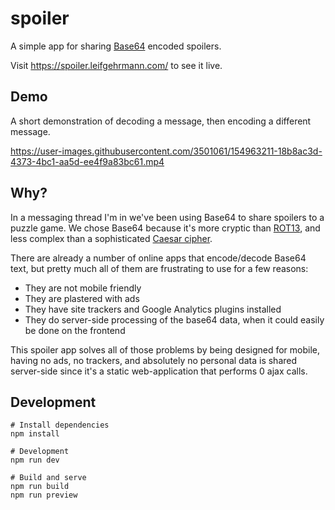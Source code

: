 # spoiler

A simple app for sharing [Base64](https://en.wikipedia.org/wiki/Base64) encoded spoilers.

Visit https://spoiler.leifgehrmann.com/ to see it live.

## Demo

A short demonstration of decoding a message, then encoding a different message.

https://user-images.githubusercontent.com/3501061/154963211-18b8ac3d-4373-4bc1-aa5d-ee4f9a83bc61.mp4

## Why?

In a messaging thread I'm in we've been using Base64 to share spoilers to a puzzle game. We chose Base64 because it's more cryptic than [ROT13](https://en.wikipedia.org/wiki/ROT13), and less complex than a sophisticated [Caesar cipher](https://en.wikipedia.org/wiki/Caesar_cipher).

There are already a number of online apps that encode/decode Base64 text, but pretty much all of them are frustrating to use for a few reasons:

* They are not mobile friendly
* They are plastered with ads
* They have site trackers and Google Analytics plugins installed
* They do server-side processing of the base64 data, when it could easily be done on the frontend

This spoiler app solves all of those problems by being designed for mobile, having no ads, no trackers, and absolutely no personal data is shared server-side since it's a static web-application that performs 0 ajax calls.

## Development

```commandline
# Install dependencies
npm install

# Development
npm run dev

# Build and serve
npm run build
npm run preview
```

